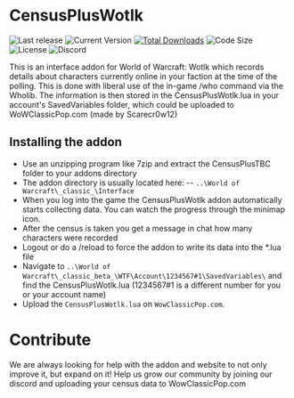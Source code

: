 # CensusPlusWotlk
![Last release](https://img.shields.io/github/release-date/scarecr0w12/CensusPlusTBC.svg) ![Current Version](https://img.shields.io/github/tag/scarecr0w12/CensusPlusTBC.svg) [![Total Downloads](https://img.shields.io/github/downloads/scarecr0w12/CensusPlusTBC/total.svg)]((https://github.com/scarecr0w12/CensusPlusTBC/releases/latest))  ![Code Size](https://img.shields.io/github/languages/code-size/scarecr0w12/CensusPlusTBC.svg) ![License](https://img.shields.io/github/license/scarecr0w12/CensusPlusTBC.svg?label=license) ![Discord](https://img.shields.io/discord/890766830208172062)

This is an interface addon for World of Warcraft: Wotlk which records details about characters currently online in your faction at the time of the polling. This is done with liberal use of the in-game /who command via the Wholib. The information is then stored in the CensusPlusWotlk.lua in your account's SavedVariables folder, which could be uploaded to WoWClassicPop.com (made by Scarecr0w12)


## Installing the addon

- Use an unzipping program like 7zip and extract the CensusPlusTBC folder to your addons directory
- The addon directory is usually located here:
-- `..\World of Warcraft\_classic_\Interface`
- When you log into the game the CensusPlusWotlk addon automatically starts collecting data. You can watch the progress through the minimap icon.
- After the census is taken you get a message in chat how many characters were recorded
- Logout or do a /reload to force the addon to write its data into the *.lua file
- Navigate to `..\World of Warcraft\_classic_beta_\WTF\Account\1234567#1\SavedVariables\` and find the CensusPlusWotlk.lua (1234567#1 is a different number for you or your account name)
- Upload the `CensusPlusWotlk.lua` on `WowClassicPop.com`.

# Contribute

We are always looking for help with the addon and website to not only improve it, but expand on it! Help us grow our community by joining our discord and uploading your census data to WowClassicPop.com
